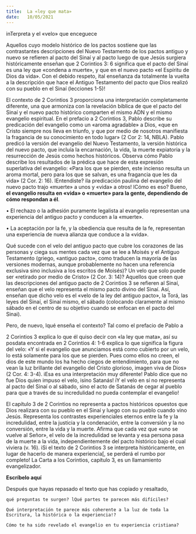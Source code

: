 ```yaml
---
title:  La «ley que mata»
date:   10/05/2021
---
```


inTerpreta y el «velo» que enceguece

Aquellos cuyo modelo histórico de los pactos sostiene que las contrastantes descripciones del Nuevo Testamento de los pactos antiguo y nuevo se refieren al pacto del Sinaí y al pacto luego de que Jesús surgiera históricamente enseñan que 2 Corintios 3: 6 significa que el pacto del Sinaí es una ley que «condena a muerte», y que en el nuevo pacto «el Espíritu de Dios da vida». Con el debido respeto, ital enseñanza da totalmente la vuelta a la descripción que hace el Antiguo Testamento del pacto que Dios realizó con su pueblo en el Sinaí (lecciones 1-5)!

El contexto de 2 Corintios 3 proporciona una interpretación completamente diferente, una que armoniza con la revelación bíblica de que el pacto del Sinaí y el nuevo pacto histórico comparten el mismo ADN y el mismo evangelio espiritual. En el prefacio a 2 Corintios 3, Pablo describe su predicación del evangelio como un «aroma agradable» a Dios, «que en Cristo siempre nos lleva en triunfo, y que por medio de nosotros manifiesta la fragancia de su conocimiento en todo lugar» (2 Cor 2: 14, NBLA). Pablo predicó la versión del evangelio del Nuevo Testamento, la versión histórica del nuevo pacto, que incluía la encarnación, la vida, la muerte expiatoria y la resurrección de Jesús como hechos históricos. Observa cómo Pablo describe los resultados de la prédica que hace de esta expresión superlativa del evangelio: «Para los que se pierden, este incienso resulta un aroma mortal, pero para los que se salvan, es una fragancia que les da vida» (2 Cor. 2: 16). lEntendiste? ila predicación paulina del evangelio del nuevo pacto trajo «muerte» a unos y «vida» a otros! lCómo es eso? Bueno, **el evangelio resulta en «vida» o «muerte» para la gente, dependiendo de cómo respondan a él**.

• El rechazo o la adhesión puramente legalista al evangelio representan una experiencia del antiguo pacto y conducen a la «muerte».

• La aceptación por la fe, y la obediencia que resulta de la fe, representan una experiencia de nueva alianza que conduce a la «vida».

Qué sucede con el velo del antiguo pacto que cubre los corazones de las personas y ciega sus mentes cada vez que se lee a Moisés y el Antiguo Testamento (griego, «antiguo pacto», como traducen la mayoría de las versiones modernas, aunque probablemente no hacen una referencia exclusiva sino inclusiva a los escritos de Moisés)? Un velo que solo puede ser «retirado por medio de Cristo» (2 Cor. 3: 14)? Aquellos que creen que las descripciones del antiguo pacto de 2 Corintios 3 se refieren al Sinaí, enseñan que el velo representa el mismo pacto divino del Sinaí. Así, enseñan que dicho velo es el «velo de la ley del antiguo pacto», la Torá, las leyes del Sinaí, el Sinaí mismo, el sábado (colocando claramente al mismo sábado en el centro de su objetivo cuando se enfocan en el pacto del Sinai).

Pero, de nuevo, lqué enseña el contexto? Tal como el prefacio de Pablo a

2 Corintios 3 explica lo que él quiso decir con «la ley que mata», así su posdata encontrada en 2 Corintios 4: 1-6 explica lo que significa la figura del velo: «Y si el evangelio que anunciamos está como cubierto por un velo, lo está solamente para los que se pierden. Pues como ellos no creen, el dios de este mundo los ha hecho ciegos de entendimiento, para que no vean la luz brillante del evangelio del Cristo glorioso, imagen viva de Dios» (2 Cor. 4: 3-4). iEsa es una interpretación muy diferente! Pablo dice que no fue Dios quien impuso el velo, isino Satanás! iY el velo en sí no representa al pacto del Sinaí o al sábado, sino el acto de Satanás de cegar al pueblo para que a través de su incredulidad no pueda contemplar el evangelio!

El capítulo 3 de 2 Corintios no representa a pactos históricos opuestos que Dios realizara con su pueblo en el Sinaí y luego con su pueblo cuando vino Jesús. Representa los contrastes experienciales eternos entre la fe y la incredulidad, entre la justicia y la condenación, entre la conversión y la no conversión, entre la vida y la muerte. Afirma que cada vez que «uno se vuelve al Señor», el velo de la incredulidad se levanta y esa persona pasa de la muerte a la vida, independientemente del pacto histórico bajo el cual viviera (v. 16). iSi el texto de 2 Corintios 3 se interpreta históricamente, en lugar de hacerlo de manera experiencia[, se perderá el rumbo por completo! La Carta a los Corintios, capítulo 3, es un llamamiento evangelizador.

**Escríbelo aquí**

Después que hayas repasado el texto que has copiado y resaltado,

`qué preguntas te surgen? lQué partes te parecen más difíciles?`

`Qué interpretación te parece más coherente a la luz de toda la Escritura, la histórica o la experiencia!?`

`Cómo te ha sido revelado el evangelio en tu experiencia cristiana?`
